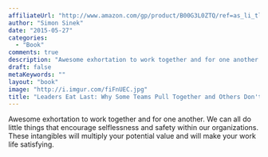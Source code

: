 ```yaml
---
affiliateUrl: "http://www.amazon.com/gp/product/B00G3L0ZTQ/ref=as_li_tl?ie=UTF8&camp=1789&creative=390957&creativeASIN=B00G3L0ZTQ&linkCode=as2&tag=jaktre-20&linkId=MVCDZSPGJSNDIFJH"
author: "Simon Sinek"
date: "2015-05-27"
categories:
  - "Book"
comments: true
description: "Awesome exhortation to work together and for one another.  We can all do little things that encourage selflessness and safety within our organizations"
draft: false
metaKeywords: ""
layout: "book"
image: "http://i.imgur.com/fiFnUEC.jpg"
title: "Leaders Eat Last: Why Some Teams Pull Together and Others Don't"
---
```


Awesome exhortation to work together and for one another.  We can all do little things that encourage selflessness and safety within our organizations.  These intangibles will multiply your potential value and will make your work life satisfying.

